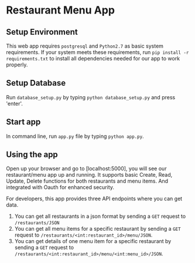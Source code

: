 # Restaurant Menu App
## Setup Environment
This web app requires `postgresql` and `Python2.7` as basic system
requirements. If your system meets these requirements,
run `pip install -r requirements.txt` to install all dependencies
needed for our app to work properly.


## Setup Database
Run `database_setup.py` by typing `python database_setup.py` and press 'enter'.


## Start app
In command line, run `app.py` file by typing `python app.py`.


## Using the app
Open up your browser and go to [localhost:5000], you will see
our restaurant/menu app up and running. It supports basic Create, Read, Update, Delete
functions for both restaurants and menu items. And integrated with
Oauth for enhanced security.

For developers, this app provides three API endpoints where you
can get data.
1. You can get all restaurants in a json format by sending a `GET` request to
   `/restaurants/JSON`
2. You can get all menu items for a specific restaurant by sending a `GET`
   request to `/restaurants/<int:restaurant_id>/menu/JSON`.
3. You can get details of one menu item for a specific restaurant by
   sending a `GET` request to `/restaurants/<int:restaurant_id>/menu/<int:menu_id>/JSON`.
